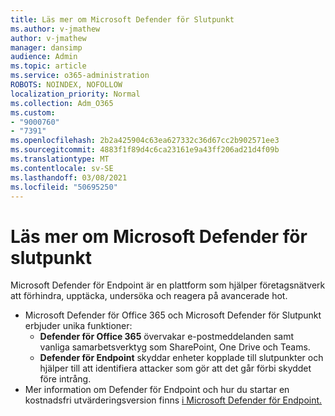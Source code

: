 ```yaml
---
title: Läs mer om Microsoft Defender för Slutpunkt
ms.author: v-jmathew
author: v-jmathew
manager: dansimp
audience: Admin
ms.topic: article
ms.service: o365-administration
ROBOTS: NOINDEX, NOFOLLOW
localization_priority: Normal
ms.collection: Adm_O365
ms.custom:
- "9000760"
- "7391"
ms.openlocfilehash: 2b2a425904c63ea627332c36d67cc2b902571ee3
ms.sourcegitcommit: 4883f1f89d4c6ca23161e9a43ff206ad21d4f09b
ms.translationtype: MT
ms.contentlocale: sv-SE
ms.lasthandoff: 03/08/2021
ms.locfileid: "50695250"
---
```

# <a name="learn-more-about-microsoft-defender-for-endpoint"></a>Läs mer om Microsoft Defender för slutpunkt

Microsoft Defender för Endpoint är en plattform som hjälper företagsnätverk att förhindra, upptäcka, undersöka och reagera på avancerade hot.

- Microsoft Defender för Office 365 och Microsoft Defender för Slutpunkt erbjuder unika funktioner:
  - **Defender för Office 365** övervakar e-postmeddelanden samt vanliga samarbetsverktyg som SharePoint, One Drive och Teams.
  - **Defender för Endpoint** skyddar enheter kopplade till slutpunkter och hjälper till att identifiera attacker som gör att det går förbi skyddet före intrång.
- Mer information om Defender för Endpoint och hur du startar en kostnadsfri utvärderingsversion finns [i Microsoft Defender för Endpoint.](https://go.microsoft.com/fwlink/?linkid=2094113)
